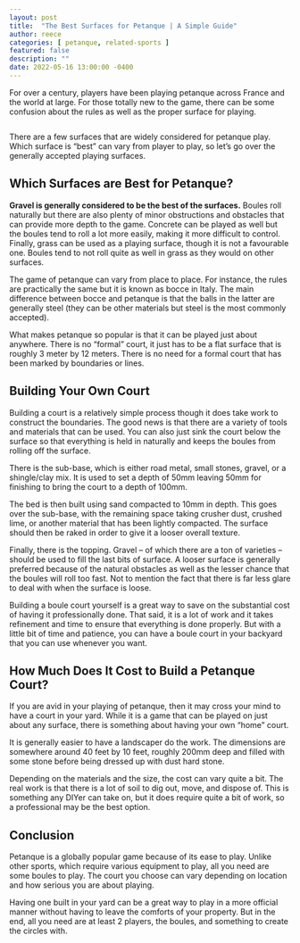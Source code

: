 ```yaml
---
layout: post
title:  "The Best Surfaces for Petanque | A Simple Guide"
author: reece
categories: [ petanque, related-sports ]
featured: false
description: ""
date: 2022-05-16 13:00:00 -0400
---
```

    

<!-- wp:paragraph -->
<p xmlns="http://www.w3.org/1999/xhtml">For over a century, players have been playing petanque across France and the world at large. For those totally new to the game, there can be some confusion about the rules as well as the proper surface for playing.</p>
<!-- /wp:paragraph -->

<!-- wp:image {"id":1035,"sizeSlug":"full","linkDestination":"none"} -->
<figure class="wp-block-image size-full"><img src="/img/posts/The-Best-Surfaces-for-Petanque.jpg" alt="" class="wp-image-1035"/></figure>
<!-- /wp:image -->

<!-- wp:paragraph -->
<p>There are a few surfaces that are widely considered for petanque play. Which surface is “best” can vary from player to play, so let’s go over the generally accepted playing surfaces.</p>
<!-- /wp:paragraph -->

<!-- wp:heading -->
<h2>Which Surfaces are Best for Petanque?</h2>
<!-- /wp:heading -->

<!-- wp:paragraph -->
<p><strong>Gravel is generally considered to be the best of the surfaces.</strong> Boules roll naturally but there are also plenty of minor obstructions and obstacles that can provide more depth to the game. Concrete can be played as well but the boules tend to roll a lot more easily, making it more difficult to control. Finally, grass can be used as a playing surface, though it is not a favourable one. Boules tend to not roll quite as well in grass as they would on other surfaces.</p>
<!-- /wp:paragraph -->

<!-- wp:paragraph -->
<p>The game of petanque can vary from place to place. For instance, the rules are practically the same but it is known as bocce in Italy. The main difference between bocce and petanque is that the balls in the latter are generally steel (they can be other materials but steel is the most commonly accepted).</p>
<!-- /wp:paragraph -->

<!-- wp:paragraph -->
<p>What makes petanque so popular is that it can be played just about anywhere. There is no “formal” court, it just has to be a flat surface that is roughly 3 meter by 12 meters. There is no need for a formal court that has been marked by boundaries or lines.</p>
<!-- /wp:paragraph -->

<!-- wp:heading -->
<h2>Building Your Own Court</h2>
<!-- /wp:heading -->

<!-- wp:paragraph -->
<p>Building a court is a relatively simple process though it does take work to construct the boundaries. The good news is that there are a variety of tools and materials that can be used. You can also just sink the court below the surface so that everything is held in naturally and keeps the boules from rolling off the surface.</p>
<!-- /wp:paragraph -->

<!-- wp:paragraph -->
<p>There is the sub-base, which is either road metal, small stones, gravel, or a shingle/clay mix. It is used to set a depth of 50mm leaving 50mm for finishing to bring the court to a depth of 100mm.</p>
<!-- /wp:paragraph -->

<!-- wp:paragraph -->
<p>The bed is then built using sand compacted to 10mm in depth. This goes over the sub-base, with the remaining space taking crusher dust, crushed lime, or another material that has been lightly compacted. The surface should then be raked in order to give it a looser overall texture.</p>
<!-- /wp:paragraph -->

<!-- wp:paragraph -->
<p>Finally, there is the topping. Gravel – of which there are a ton of varieties – should be used to fill the last bits of surface. A looser surface is generally preferred because of the natural obstacles as well as the lesser chance that the boules will roll too fast. Not to mention the fact that there is far less glare to deal with when the surface is loose.</p>
<!-- /wp:paragraph -->

<!-- wp:paragraph -->
<p>Building a boule court yourself is a great way to save on the substantial cost of having it professionally done. That said, it is a lot of work and it takes refinement and time to ensure that everything is done properly. But with a little bit of time and patience, you can have a boule court in your backyard that you can use whenever you want.</p>
<!-- /wp:paragraph -->

<!-- wp:heading -->
<h2>How Much Does It Cost to Build a Petanque Court?</h2>
<!-- /wp:heading -->

<!-- wp:paragraph -->
<p>If you are avid in your playing of petanque, then it may cross your mind to have a court in your yard. While it is a game that can be played on just about any surface, there is something about having your own “home” court.</p>
<!-- /wp:paragraph -->

<!-- wp:paragraph -->
<p>It is generally easier to have a landscaper do the work. The dimensions are somewhere around 40 feet by 10 feet, roughly 200mm deep and filled with some stone before being dressed up with dust hard stone.</p>
<!-- /wp:paragraph -->

<!-- wp:paragraph -->
<p>Depending on the materials and the size, the cost can vary quite a bit. The real work is that there is a lot of soil to dig out, move, and dispose of. This is something any DIYer can take on, but it does require quite a bit of work, so a professional may be the best option.</p>
<!-- /wp:paragraph -->

<!-- wp:heading -->
<h2>Conclusion</h2>
<!-- /wp:heading -->

<!-- wp:paragraph -->
<p>Petanque is a globally popular game because of its ease to play. Unlike other sports, which require various equipment to play, all you need are some boules to play. The court you choose can vary depending on location and how serious you are about playing.</p>
<!-- /wp:paragraph -->

<!-- wp:paragraph -->
<p>Having one built in your yard can be a great way to play in a more official manner without having to leave the comforts of your property. But in the end, all you need are at least 2 players, the boules, and something to create the circles with.</p>
<!-- /wp:paragraph -->
    